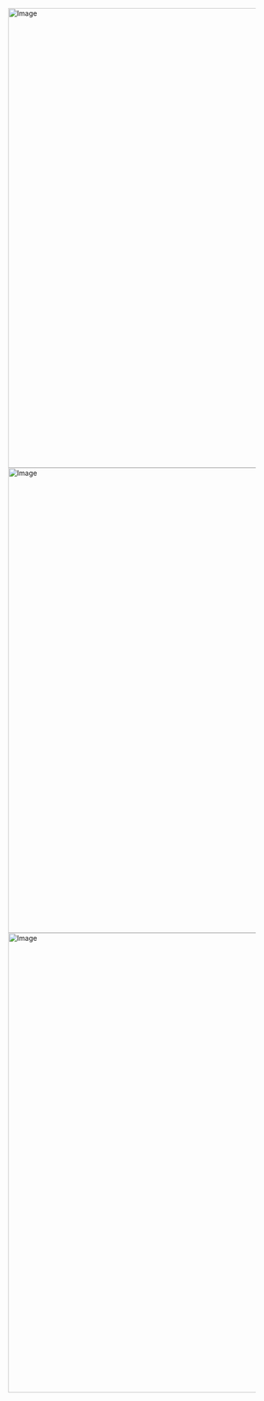 <img width="1919" height="935" alt="Image" src="https://github.com/user-attachments/assets/334edde2-af33-415e-aed3-c13804e9ae38" />
<img width="1919" height="946" alt="Image" src="https://github.com/user-attachments/assets/adbfa88d-b899-4538-a4d9-0c7dd1313c06" />
<img width="1919" height="935" alt="Image" src="https://github.com/user-attachments/assets/f82b3cda-d659-4492-840a-b2a3b6b187a4" />
